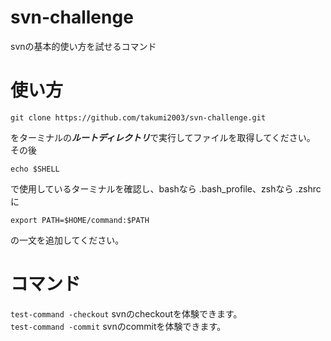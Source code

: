 # svn-challenge
svnの基本的使い方を試せるコマンド

# 使い方

`git clone https://github.com/takumi2003/svn-challenge.git`

をターミナルの***ルートディレクトリ***で実行してファイルを取得してください。  
その後

`echo $SHELL`

で使用しているターミナルを確認し、bashなら .bash_profile、zshなら .zshrcに  

`export PATH=$HOME/command:$PATH`

の一文を追加してください。

# コマンド
`test-command -checkout`
svnのcheckoutを体験できます。  
`test-command -commit`
svnのcommitを体験できます。
